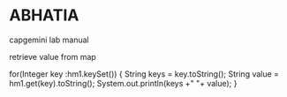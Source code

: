 # ABHATIA
capgemini lab manual 

retrieve value from map

for(Integer key :hm1.keySet())
		{
			String keys = key.toString();
			String value = hm1.get(key).toString();
			System.out.println(keys +"  "+ value);
		}

